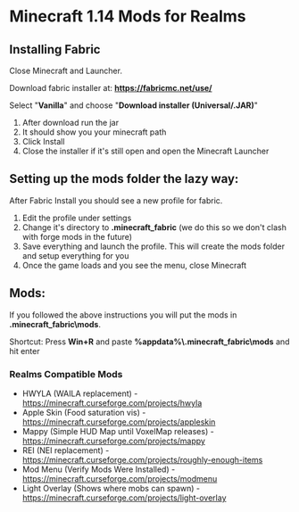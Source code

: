 # Minecraft 1.14 Mods for Realms

## Installing Fabric
Close Minecraft and Launcher.

Download fabric installer at: **https://fabricmc.net/use/**

Select "**Vanilla**" and choose "**Download installer (Universal/.JAR)**"

1. After download run the jar
2. It should show you your minecraft path
3. Click Install
4. Close the installer if it's still open and open the Minecraft Launcher

## Setting up the mods folder the lazy way:
After Fabric Install you should see a new profile for fabric. 
1. Edit the profile under settings
2. Change it's directory to **.minecraft_fabric** (we do this so we don't clash with forge mods in the future)
3. Save everything and launch the profile. This will create the mods folder and setup everything for you
4. Once the game loads and you see the menu, close Minecraft

## Mods:
If you followed the above instructions you will put the mods in **.minecraft_fabric\mods**.

Shortcut: Press **Win+R** and paste **%appdata%\\.minecraft_fabric\\mods** and hit enter

### Realms Compatible Mods
* HWYLA (WAILA replacement) - https://minecraft.curseforge.com/projects/hwyla
* Apple Skin (Food saturation vis) - https://minecraft.curseforge.com/projects/appleskin
* Mappy (Simple HUD Map until VoxelMap releases) - https://minecraft.curseforge.com/projects/mappy
* REI (NEI replacement) - https://minecraft.curseforge.com/projects/roughly-enough-items
* Mod Menu (Verify Mods Were Installed) - https://minecraft.curseforge.com/projects/modmenu
* Light Overlay (Shows where mobs can spawn) - https://minecraft.curseforge.com/projects/light-overlay
